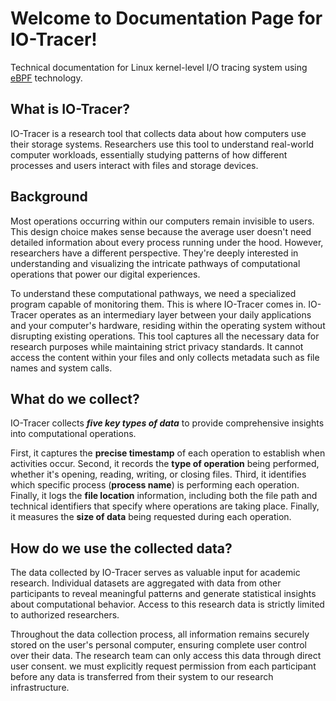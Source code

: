 # Welcome to Documentation Page for IO-Tracer!
Technical documentation for Linux kernel-level I/O tracing system using [eBPF](https://ebpf.io/what-is-ebpf/) technology.

## What is IO-Tracer?
IO-Tracer is a research tool that collects data about how computers use their storage systems. Researchers use this tool to understand real-world computer workloads, essentially studying patterns of how different processes and users interact with files and storage devices.

## Background

Most operations occurring within our computers remain invisible to users. This design choice makes sense because the average user doesn't need detailed information about every process running under the hood. However, researchers have a different perspective. They're deeply interested in understanding and visualizing the intricate pathways of computational operations that power our digital experiences.

To understand these computational pathways, we need a specialized program capable of monitoring them. This is where IO-Tracer comes in. IO-Tracer operates as an intermediary layer between your daily applications and your computer's hardware, residing within the operating system without disrupting existing operations. This tool captures all the necessary data for research purposes while maintaining strict privacy standards. It cannot access the content within your files and only collects metadata such as file names and system calls.

## What do we collect?

IO-Tracer collects ***five key types of data*** to provide comprehensive insights into computational operations. 

First, it captures the **precise timestamp** of each operation to establish when activities occur. Second, it records the **type of operation** being performed, whether it's opening, reading, writing, or closing files. Third, it identifies which specific process (**process name**) is performing each operation. Finally, it logs the **file location** information, including both the file path and technical identifiers that specify where operations are taking place. Finally, it measures the **size of data** being requested during each operation.

## How do we use the collected data?

The data collected by IO-Tracer serves as valuable input for academic research. Individual datasets are aggregated with data from other participants to reveal meaningful patterns and generate statistical insights about computational behavior. Access to this research data is strictly limited to authorized researchers. 

Throughout the data collection process, all information remains securely stored on the user's personal computer, ensuring complete user control over their data. The research team can only access this data through direct user consent. we must explicitly request permission from each participant before any data is transferred from their system to our research infrastructure.
